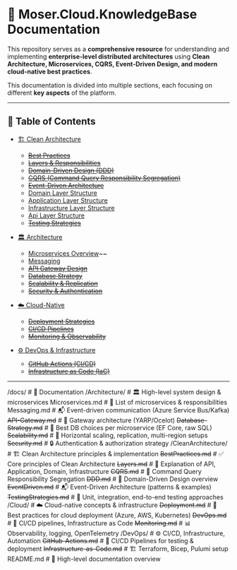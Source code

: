 ﻿# 📖 Moser.Cloud.KnowledgeBase Documentation

This repository serves as a **comprehensive resource** for understanding and implementing **enterprise-level distributed architectures** using **Clean Architecture, Microservices, CQRS, Event-Driven Design, and modern cloud-native best practices**.

This documentation is divided into multiple sections, each focusing on different **key aspects** of the platform.

---

## 📜 **Table of Contents**
- [🏗️ Clean Architecture](#-clean-architecture)
  - ~~[Best Practices](CleanArchitecture/BestPractices.md)~~
  - ~~[Layers & Responsibilities](CleanArchitecture/Layers.md)~~
  - ~~[Domain-Driven Design (DDD)](CleanArchitecture/DDD.md)~~
  - ~~[CQRS (Command Query Responsibility Segregation)](CleanArchitecture/CQRS.md)~~
  - ~~[Event-Driven Architecture](CleanArchitecture/EventDriven.md)~~
  - [Domain Layer Structure](Architecture/CleanArchitecture/DomainLayer.md)
  - [Application Layer Structure](Architecture/CleanArchitecture/ApplicationLayer.md)
  - [Infrastructure Layer Structure](Architecture/CleanArchitecture/InfrastructureLayer.md)
  - [Api Layer Structure](Architecture/CleanArchitecture/ApiLayer.md)
  - ~~[Testing Strategies](CleanArchitecture/TestingStrategies.md)~~

- [🏛️ Architecture](#-architecture)
  - [Microservices Overview](Architecture/Microservices.md)~~
  - [Messaging](Architecture/Messaging.md)
  - ~~[API Gateway Design](Architecture/API-Gateway.md)~~
  - ~~[Database Strategy](Architecture/Database-Strategy.md)~~
  - ~~[Scalability & Replication](Architecture/Scalability.md)~~
  - ~~[Security & Authentication](Architecture/Security.md)~~

- [☁️ Cloud-Native](#-cloud-native)
  - ~~[Deployment Strategies](Cloud/Deployment.md)~~
  - ~~[CI/CD Pipelines](Cloud/DevOps.md)~~
  - ~~[Monitoring & Observability](Cloud/Monitoring.md)~~

- [⚙️ DevOps & Infrastructure](#-devops--infrastructure)
  - ~~[GitHub Actions (CI/CD)](DevOps/GitHub-Actions.md)~~
  - ~~[Infrastructure as Code (IaC)](DevOps/Infrastructure-as-Code.md)~~

---

/docs/                               # 📖 Documentation
	/Architecture/                   # 🏛️ High-level system design & microservices
		Microservices.md             # 📜 List of microservices & responsibilities
		Messaging.md                 # 📬 Event-driven communication (Azure Service Bus/Kafka)
		~~API-Gateway.md~~               # 🚪 Gateway architecture (YARP/Ocelot)
		~~Database-Strategy.md~~         # 💾 Best DB choices per microservice (EF Core, raw SQL)
		~~Scalability.md~~               # 🚀 Horizontal scaling, replication, multi-region setups
		~~Security.md~~                  # 🔒 Authentication & authorization strategy
	/CleanArchitecture/              # 🏗️ Clean Architecture principles & implementation
		~~BestPractices.md~~             # ✅ Core principles of Clean Architecture
		~~Layers.md~~                    # 📂 Explanation of API, Application, Domain, Infrastructure
		~~CQRS.md~~                      # 🔄 Command Query Responsibility Segregation
		~~DDD.md~~                       # 📌 Domain-Driven Design overview
		~~EventDriven.md~~               # 📬 Event-Driven Architecture (patterns & examples)
		~~TestingStrategies.md~~         # 🧪 Unit, integration, end-to-end testing approaches
	/Cloud/                          # ☁️ Cloud-native concepts & infrastructure
		~~Deployment.md~~                # 🚀 Best practices for cloud deployment (Azure, AWS, Kubernetes)
		~~DevOps.md~~                    # 🔄 CI/CD pipelines, Infrastructure as Code
		~~Monitoring.md~~                # 📊 Observability, logging, OpenTelemetry
	/DevOps/                         # ⚙️ CI/CD, Infrastructure, Automation
		~~GitHub-Actions.md~~            # 🔄 CI/CD Pipelines for testing & deployment
		~~Infrastructure-as-Code.md~~    # 🏗️ Terraform, Bicep, Pulumi setup
	README.md                        # 📜 High-level documentation overview